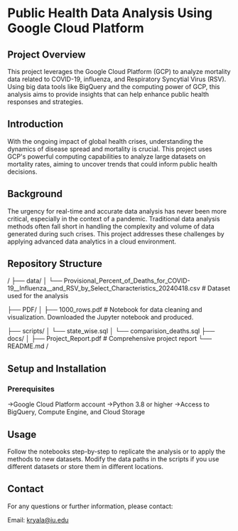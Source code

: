 # Public Health Data Analysis Using Google Cloud Platform

## Project Overview
This project leverages the Google Cloud Platform (GCP) to analyze mortality data related to COVID-19, influenza, and Respiratory Syncytial Virus (RSV). Using big data tools like BigQuery and the computing power of GCP, this analysis aims to provide insights that can help enhance public health responses and strategies.

## Introduction
With the ongoing impact of global health crises, understanding the dynamics of disease spread and mortality is crucial. This project uses GCP's powerful computing capabilities to analyze large datasets on mortality rates, aiming to uncover trends that could inform public health decisions.

## Background
The urgency for real-time and accurate data analysis has never been more critical, especially in the context of a pandemic. Traditional data analysis methods often fall short in handling the complexity and volume of data generated during such crises. This project addresses these challenges by applying advanced data analytics in a cloud environment.

## Repository Structure

/
├── data/
│   └── Provisional_Percent_of_Deaths_for_COVID-19__Influenza__and_RSV_by_Select_Characteristics_20240418.csv   # Dataset used for the analysis

├── PDF/
│   ├── 1000_rows.pdf   # Notebook for data cleaning and visualization. Downloaded the Jupyter notebook and produced.

├── scripts/
│   └── state_wise.sql
│   └── comparision_deaths.sql
├── docs/
│   ├── Project_Report.pdf         # Comprehensive project report
└── README.md
/

## Setup and Installation
### Prerequisites
->Google Cloud Platform account
->Python 3.8 or higher
->Access to BigQuery, Compute Engine, and Cloud Storage

## Usage
Follow the notebooks step-by-step to replicate the analysis or to apply the methods to new datasets. Modify the data paths in the scripts if you use different datasets or store them in different locations.

## Contact
For any questions or further information, please contact:

Email: kryala@iu.edu
